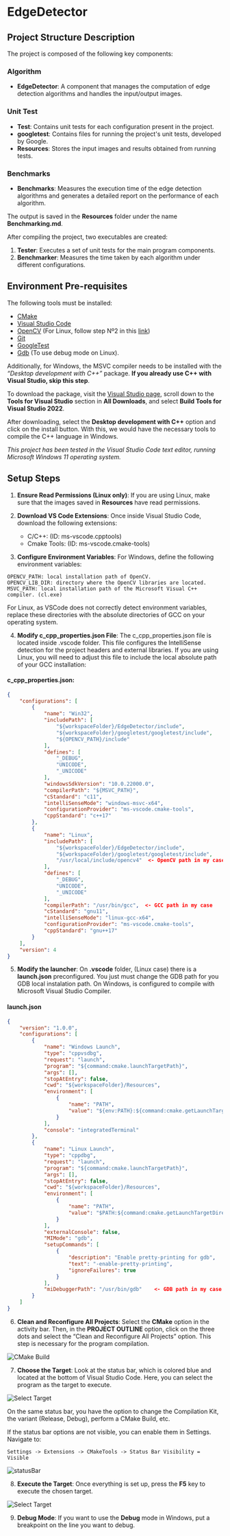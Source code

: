 # EdgeDetector

## Project Structure Description

The project is composed of the following key components:

### Algorithm

- **EdgeDetector**: A component that manages the computation of edge detection algorithms and handles the input/output images.

### Unit Test

- **Test**: Contains unit tests for each configuration present in the project.
- **googletest**: Contains files for running the project's unit tests, developed by Google.
- **Resources**: Stores the input images and results obtained from running tests.

### Benchmarks

- **Benchmarks**: Measures the execution time of the edge detection algorithms and generates a detailed report on the performance of each algorithm.

The output is saved in the **Resources** folder under the name **Benchmarking.md**.

After compiling the project, two executables are created:

1. **Tester**: Executes a set of unit tests for the main program components.
2. **Benchmarker**: Measures the time taken by each algorithm under different configurations.



## Environment Pre-requisites 

The following tools must be installed:

- [CMake](https://cmake.org/download/)
- [Visual Studio Code](https://code.visualstudio.com/download)
- [OpenCV](https://opencv.org/releases/) (For Linux, follow step Nº2 in this [link](https://phoenixnap.com/kb/installing-opencv-on-ubuntu))
- [Git](https://git-scm.com/download/win)
- [GoogleTest](https://github.com/google/googletest)
- [Gdb](https://www.gdbtutorial.com/tutorial/how-install-gdb) (To use debug mode on Linux).


Additionally, for Windows, the MSVC compiler needs to be installed with the *“Desktop development with C++”* package. **If you already use C++ with Visual Studio, skip this step**.

To download the package, visit the [Visual Studio page](https://visualstudio.microsoft.com/es/downloads/), scroll down to the **Tools for Visual Studio** section in **All Downloads**, and select **Build Tools for Visual Studio 2022**.

After downloading, select the **Desktop development with C++** option and click on the install button.
With this, we would have the necessary tools to compile the C++ language in Windows.

*This project has been tested in the Visual Studio Code text editor, running Microsoft Windows 11 operating system.*


## Setup Steps 


1. **Ensure Read Permissions (Linux only)**: If you are using Linux, make sure that the images saved in **Resources** have read permissions.


2. **Download VS Code Extensions**: Once inside Visual Studio Code, download the following extensions:
    - C/C++: (ID: ms-vscode.cpptools)
    - Cmake Tools: (ID: ms-vscode.cmake-tools)


3. **Configure Environment Variables**: For Windows, define the following environment variables:


```
OPENCV_PATH: local installation path of OpenCV.
OPENCV_LIB_DIR: directory where the OpenCV libraries are located.
MSVC_PATH: local installation path of the Microsoft Visual C++ compiler. (cl.exe)
```

For Linux, as VSCode does not correctly detect environment variables, replace these directories with the absolute directories of GCC on your operating system.


4. **Modify c_cpp_properties.json File**: The c_cpp_properties.json file is located inside .vscode folder. This file configures the IntelliSense detection for the project headers and external libraries. If you are using Linux, you will need to adjust this file to include the local absolute path of your GCC installation:

#### c_cpp_properties.json:

```json
{
    "configurations": [
        {
            "name": "Win32",
            "includePath": [
                "${workspaceFolder}/EdgeDetector/include",
                "${workspaceFolder}/googletest/googletest/include",
                "${OPENCV_PATH}/include"
            ],
            "defines": [
                "_DEBUG",
                "UNICODE",
                "_UNICODE"
            ],
            "windowsSdkVersion": "10.0.22000.0",
            "compilerPath": "${MSVC_PATH}",
            "cStandard": "c11",
            "intelliSenseMode": "windows-msvc-x64",
            "configurationProvider": "ms-vscode.cmake-tools",
            "cppStandard": "c++17"
        },
        {
            "name": "Linux",
            "includePath": [
                "${workspaceFolder}/EdgeDetector/include",
                "${workspaceFolder}/googletest/googletest/include",
                "/usr/local/include/opencv4"  <- OpenCV path in my case
            ],
            "defines": [
                "_DEBUG",
                "UNICODE",
                "_UNICODE"
            ],
            "compilerPath": "/usr/bin/gcc",  <- GCC path in my case
            "cStandard": "gnu11",
            "intelliSenseMode": "linux-gcc-x64",
            "configurationProvider": "ms-vscode.cmake-tools",
            "cppStandard": "gnu++17"
        }
    ],
    "version": 4
}
```


5. **Modify the launcher**: On **.vscode** folder, (Linux case) there is a **launch.json** preconfigured. You just must change the GDB path for you GDB local instalation path. On Windows, is configured to compile with Microsoft Visual Studio Compiler.

#### launch.json

```json
{
    "version": "1.0.0",
    "configurations": [
        {
            "name": "Windows Launch",
            "type": "cppvsdbg",
            "request": "launch",
            "program": "${command:cmake.launchTargetPath}",
            "args": [],
            "stopAtEntry": false,
            "cwd": "${workspaceFolder}/Resources",
            "environment": [
                {
                    "name": "PATH",
                    "value": "${env:PATH}:${command:cmake.getLaunchTargetDirectory}"
                }
            ],
            "console": "integratedTerminal"
        },
        {
            "name": "Linux Launch",
            "type": "cppdbg",
            "request": "launch",
            "program": "${command:cmake.launchTargetPath}",
            "args": [],
            "stopAtEntry": false,
            "cwd": "${workspaceFolder}/Resources",
            "environment": [
                {
                    "name": "PATH",
                    "value": "$PATH:${command:cmake.getLaunchTargetDirectory}"
                }
            ],
            "externalConsole": false,
            "MIMode": "gdb",
            "setupCommands": [
                {
                    "description": "Enable pretty-printing for gdb",
                    "text": "-enable-pretty-printing",
                    "ignoreFailures": true
                }
            ],
            "miDebuggerPath": "/usr/bin/gdb"    <- GDB path in my case
        }
    ]
}
```

6. **Clean and Reconfigure All Projects**:  Select the **CMake** option in the activity bar. Then, in the **PROJECT OUTLINE** option, click on the three dots and select the “Clean and Reconfigure All Projects” option. This step is necessary for the program compilation.

![CMake Build](.imageReadme/cmakebuild.png)


7. **Choose the Target**: Look at the status bar, which is colored blue and located at the bottom of Visual Studio Code. Here, you can select the program as the target to execute.

![Select Target](.imageReadme/selectTarget.png)

On the same status bar, you have the option to change the Compilation Kit, the variant (Release, Debug), perform a CMake Build, etc.

If the status bar options are not visible, you can enable them in Settings. Navigate to:

`Settings -> Extensions -> CMakeTools -> Status Bar Visibility = Visible`

![statusBar](.imageReadme/statusBarVisible.png)


8. **Execute the Target**: Once everything is set up, press the **F5** key to execute the chosen target.

![Select Target](.imageReadme/statusBar.png)


9. **Debug Mode**: If you want to use the **Debug** mode in Windows, put a breakpoint on the line you want to debug.